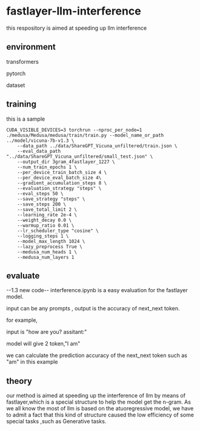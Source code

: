 # fastlayer-llm-interference

this respository is aimed at speeding up  llm interference

## environment
transformers

pytorch

dataset

## training
this is a sample
```
CUDA_VISIBLE_DEVICES=3 torchrun --nproc_per_node=1   ./medusa/Medusa/medusa/train/train.py --model_name_or_path ../model/vicuna-7b-v1.3 \
    --data_path ../data/ShareGPT_Vicuna_unfiltered/train.json \
    --eval_data_path  "../data/ShareGPT_Vicuna_unfiltered/small_test.json" \
    --output_dir 3gram_4fastlayer_1227 \
    --num_train_epochs 1 \
    --per_device_train_batch_size 4 \
    --per_device_eval_batch_size 4\
    --gradient_accumulation_steps 8 \
    --evaluation_strategy "steps" \
    --eval_steps 50 \
    --save_strategy "steps" \
    --save_steps 200 \
    --save_total_limit 2 \
    --learning_rate 2e-4 \
    --weight_decay 0.0 \
    --warmup_ratio 0.01 \
    --lr_scheduler_type "cosine" \
    --logging_steps 1 \
    --model_max_length 1024 \
    --lazy_preprocess True \
    --medusa_num_heads 1 \
    --medusa_num_layers 1
```

## evaluate
--1.3 new code--
interference.ipynb is a easy evaluation for the fastlayer model.

input can be  any prompts , output is the accuracy of next_next token.

for example, 

input is "how are you? assitant:"

model will give 2 token,"I am"

we can calculate the prediction accuracy of the next_next token such as "am" in this example



## theory
our method is aimed at speeding up the interference of llm by means of fastlayer,which is a special structure to help the model get the n-gram. As we all know the most of llm is based on the atuoregressive model, we have to admit a fact that this kind  of structure caused the low efficiency of some special tasks ,such as Generative tasks.  
